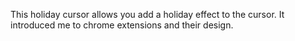  This holiday cursor allows you add a holiday effect to the cursor. It introduced me to chrome extensions and their design.
